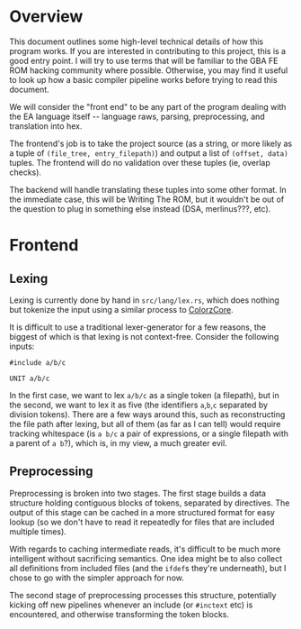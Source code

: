 
# Overview

This document outlines some high-level technical details of how this program
works. If you are interested in contributing to this project, this is a good
entry point. I will try to use terms that will be familiar to the GBA FE ROM
hacking community where possible. Otherwise, you may find it useful to look up
how a basic compiler pipeline works before trying to read this document.

We will consider the "front end" to be any part of the program dealing with the
EA language itself -- language raws, parsing, preprocessing, and translation
into hex.

The frontend's job is to take the project source (as a string, or more likely
as a tuple of `(file_tree, entry_filepath)`) and output a list of `(offset,
data)` tuples. The frontend will do no validation over these tuples (ie,
overlap checks).

The backend will handle translating these tuples into some other format. In the
immediate case, this will be Writing The ROM, but it wouldn't be out of the
question to plug in something else instead (DSA, merlinus???, etc).

# Frontend

## Lexing

Lexing is currently done by hand in `src/lang/lex.rs`, which does nothing but
tokenize the input using a similar process to [ColorzCore](https://github.com/FireEmblemUniverse/ColorzCore/blob/master/ColorzCore/Lexer/Tokenizer.cs).

It is difficult to use a traditional lexer-generator for a few reasons, the
biggest of which is that lexing is not context-free. Consider the following
inputs:

```
#include a/b/c

UNIT a/b/c
```

In the first case, we want to lex `a/b/c` as a single token (a filepath), but in
the second, we want to lex it as five (the identifiers `a`,`b`,`c` separated by
division tokens). There are a few ways around this, such as reconstructing the
file path after lexing, but all of them (as far as I can tell) would require
tracking whitespace (is `a b/c` a pair of expressions, or a single filepath
with a parent of `a b`?), which is, in my view, a much greater evil.

## Preprocessing

Preprocessing is broken into two stages. The first stage builds a data
structure holding contiguous blocks of tokens, separated by directives. The
output of this stage can be cached in a more structured format for easy lookup
(so we don't have to read it repeatedly for files that are included multiple
times).

With regards to caching intermediate reads, it's difficult to be much more
intelligent without sacrificing semantics. One idea might be to also collect
all definitions from included files (and the `ifdef`s they're underneath), but
I chose to go with the simpler approach for now.

The second stage of preprocessing processes this structure, potentially kicking
off new pipelines whenever an include (or `#inctext` etc) is encountered, and
otherwise transforming the token blocks.

